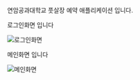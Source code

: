 연암공과대학교 풋살장 예약 애플리케이션 입니다.

로그인화면 입니다

![로그인화면](https://user-images.githubusercontent.com/50912180/62758163-8e8f1000-bab8-11e9-8c24-b6c4a661b481.jpg)

메인화면 입니다

![메인화면](https://user-images.githubusercontent.com/50912180/62758156-8931c580-bab8-11e9-86fe-652d08e3f297.jpg)
